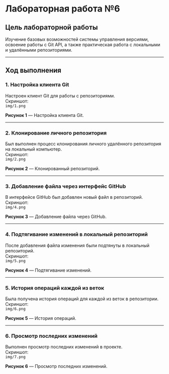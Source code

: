 # Лабораторная работа №6

## Цель лабораторной работы
Изучение базовых возможностей системы управления версиями, освоение работы с Git API, а также практическая работа с локальными и удалёнными репозиториями.

---

## Ход выполнения

### 1. Настройка клиента Git
Настроен клиент Git для работы с репозиториями.  
Скриншот:  
`img/1.png`

**Рисунок 1** — Настройка клиента Git.

---

### 2. Клонирование личного репозитория
Был выполнен процесс клонирования личного удалённого репозитория на локальный компьютер.  
Скриншот:  
`img/2.png`

**Рисунок 2** — Клонированный репозиторий.

---

### 3. Добавление файла через интерфейс GitHub
В интерфейсе GitHub был добавлен новый файл в репозиторий.  
Скриншот:  
`img/4.png`

**Рисунок 3** — Добавление файла через GitHub.

---

### 4. Подтягивание изменений в локальный репозиторий
После добавления файла изменения были подтянуты в локальный репозиторий.  
Скриншот:  
`img/5.png`

**Рисунок 4** — Подтягивание изменений.

---

### 5. История операций каждой из веток
Была получена история операций для каждой из веток в репозитории.  
Скриншот:  
`img/6.png`

**Рисунок 5** — История операций.

---

### 6. Просмотр последних изменений
Выполнен просмотр последних изменений в проекте.  
Скриншот:  
`img/7.png`

**Рисунок 6** — Просмотр последних изменений.
